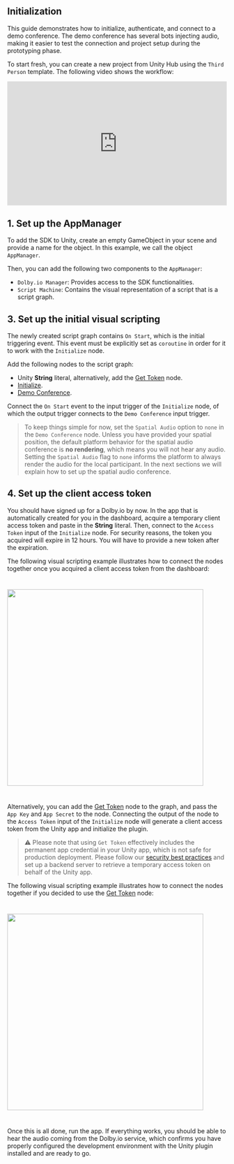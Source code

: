 ## Initialization

This guide demonstrates how to initialize, authenticate, and connect to a demo conference. The demo conference has several bots injecting audio, making it easier to test the connection and project setup during the prototyping phase. 

To start fresh, you can create a new project from Unity Hub using the `Third Person` template. The following video shows the workflow:

<div style="position: relative; padding-bottom: 56.25%; height: 0;"><iframe src="https://www.loom.com/embed/43ef2d4c32824acd952741b281e8c5c4" frameborder="0" webkitallowfullscreen mozallowfullscreen allowfullscreen style="position: absolute; top: 0; left: 0; width: 100%; height: 100%;"></iframe></div>

## 1. Set up the AppManager
To add the SDK to Unity, create an empty GameObject in your scene and provide a name for the object. In this example, we call the object `AppManager`.

Then, you can add the following two components to the `AppManager`:

- `Dolby.io Manager`: Provides access to the SDK functionalities.
- `Script Machine`: Contains the visual representation of a script that is a script graph.

## 3. Set up the initial visual scripting
The newly created script graph contains `On Start`, which is the initial triggering event. This event must be explicitly set as `coroutine` in order for it to work with the `Initialize` node. 

Add the following nodes to the script graph:
- Unity **String** literal, alternatively, add the [Get Token](../visualscripting/nodes.md#get-token) node.
- [Initialize](../visualscripting/nodes.md#initialize).
- [Demo Conference](../visualscripting/nodes.md#demo-conference).

Connect the `On Start` event to the input trigger of the `Initialize` node, of which the output trigger connects to the `Demo Conference` input trigger. 

> To keep things simple for now, set the `Spatial Audio` option to `none` in the `Demo Conference` node. Unless you have provided your spatial position, the default platform behavior for the spatial audio conference is **no rendering**, which means you will not hear any audio. Setting the `Spatial Audio` flag to `none` informs the platform to always render the audio for the local participant. In the next sections we will explain how to set up the spatial audio conference.

## 4. Set up the client access token
You should have signed up for a Dolby.io by now. In the app that is automatically created for you in the dashboard, acquire a temporary client access token and paste in the **String** literal. Then, connect to the `Access Token` input of the `Initialize` node. For security reasons, the token you acquired will expire in 12 hours. You will have to provide a new token after the expiration. 

The following visual scripting example illustrates how to connect the nodes together once you acquired a client access token from the dashboard:
<div style="text-align:left">
    <img style="padding:25px 0" src="~/images/samples/demo/string-token-initialize.png" width="450px">
</div>

Alternatively, you can add the [Get Token](../visualscripting/nodes.md#get-token) node to the graph, and pass the `App Key` and `App Secret` to the node. Connecting the output of the node to the `Access Token` input of the `Initialize` node will generate a client access token from the Unity app and initialize the plugin.

> ⚠️ Please note that using `Get Token` effectively includes the permanent app credential in your Unity app, which is not safe for production deployment. Please follow our [security best practices](https://docs.dolby.io/communications-apis/docs/guides-client-authentication) and set up a backend server to retrieve a temporary access token on behalf of the Unity app. 

The following visual scripting example illustrates how to connect the nodes together if you decided to use the [Get Token](../visualscripting/nodes.md#get-token) node:
<div style="text-align:left">
    <img style="padding:25px 0" src="~/images/samples/demo/get-token-initialize.png" width="450px">
</div>

Once this is all done, run the app. If everything works, you should be able to hear the audio coming from the Dolby.io service, which confirms you have properly configured the development environment with the Unity plugin installed and are ready to go. 
